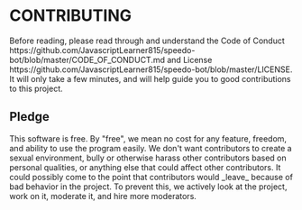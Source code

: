 <h1>CONTRIBUTING</h1>
Before reading, please read through and understand the Code of Conduct https://github.com/JavascriptLearner815/speedo-bot/blob/master/CODE_OF_CONDUCT.md and License https://github.com/JavascriptLearner815/speedo-bot/blob/master/LICENSE.
It will only take a few minutes, and will help guide you to good contributions to this project.
<h2>Pledge</h2>
This software is free. By "free", we mean no cost for any feature, freedom, and ability to use the program easily. We don't want contributors to create a sexual environment,
bully or otherwise harass other contributors based on personal qualities, or anything else that could affect other contributors. It could possibly come to the point that 
contributors would _leave_ because of bad behavior in the project. To prevent this, we actively look at the project, work on it, moderate it, and hire more moderators.
